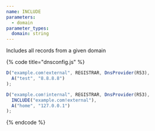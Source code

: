 ```yaml
---
name: INCLUDE
parameters:
  - domain
parameter_types:
  domain: string
---
```


Includes all records from a given domain


{% code title="dnsconfig.js" %}
```javascript
D("example.com!external", REGISTRAR, DnsProvider(R53),
  A("test", "8.8.8.8")
);

D("example.com!internal", REGISTRAR, DnsProvider(R53),
  INCLUDE("example.com!external"),
  A("home", "127.0.0.1")
);
```
{% endcode %}
